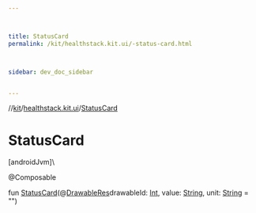```yaml
---



title: StatusCard
permalink: /kit/healthstack.kit.ui/-status-card.html



sidebar: dev_doc_sidebar


---
```




//[kit](/kit.html)/[healthstack.kit.ui](index.html)/[StatusCard](-status-card.html)



# StatusCard



[androidJvm]\




@Composable



fun [StatusCard](-status-card.html)(@[DrawableRes](https://developer.android.com/reference/kotlin/androidx/annotation/DrawableRes.html)drawableId: [Int](https://kotlinlang.org/api/latest/jvm/stdlib/kotlin/-int/index.html), value: [String](https://kotlinlang.org/api/latest/jvm/stdlib/kotlin/-string/index.html), unit: [String](https://kotlinlang.org/api/latest/jvm/stdlib/kotlin/-string/index.html) = &quot;&quot;)






